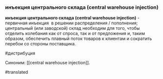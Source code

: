 ### инъекция центрального склада (central warehouse injection)

**инъекция центрального склада (central warehouse injection)** - первичная инъекция  в решении распределения / пополнения; центральный (или заводской) склад необходим для того, чтобы отделить колебания как от спроса, так и от предложения и, таким образом, обеспечить плавный поток товаров к клиентам и сократить перебои со стороны поставщика.

#дистрибуция

Синоним: [[central warehouse injection]].

#translated
